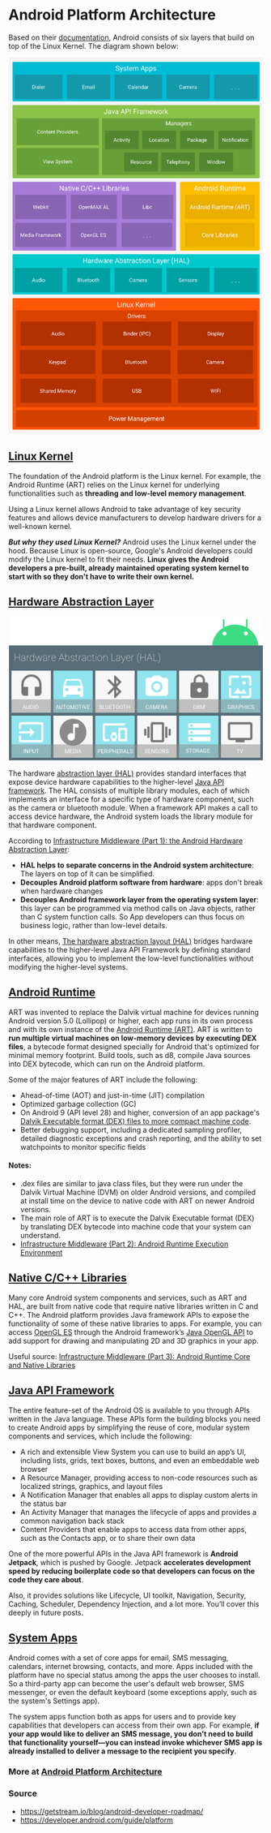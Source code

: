 # Android Platform Architecture
Based on their [documentation](https://developer.android.com/guide/platform),
Android consists of six layers that build on top of the Linux Kernel.
The diagram shown below:

![Android Platform Arch. Stack Diagram](res/android-stack_2x.png)

## [Linux Kernel](https://developer.android.com/guide/platform#linux-kernel)
The foundation of the Android platform is the Linux kernel. For example, the Android Runtime (ART) 
relies on the Linux kernel for underlying functionalities such as **threading and low-level memory 
management**.

Using a Linux kernel allows Android to take advantage of key security features and allows device 
manufacturers to develop hardware drivers for a well-known kernel. 

***But why they used Linux Kernel?*** Android uses the Linux kernel under the hood. Because Linux is 
open-source, Google's Android developers could modify the Linux kernel to fit their needs. **Linux 
gives the Android developers a pre-built, already maintained operating system kernel to start with 
so they don't have to write their own kernel.**

## [Hardware Abstraction Layer](https://developer.android.com/guide/platform#hal)
![HAL Diagram](res/ape_fwk_hal.png)

The hardware [abstraction layer (HAL)](https://source.android.com/devices/architecture/hal-types) 
provides standard interfaces that expose device hardware 
capabilities to the higher-level [Java API framework](https://developer.android.com/guide/platform#api-framework). 
The HAL consists of multiple library modules, 
each of which implements an interface for a specific type of hardware component, such as the camera 
or bluetooth module. When a framework API makes a call to access device hardware, the Android system 
loads the library module for that hardware component. 

According to [Infrastructure Middleware (Part 1): the Android Hardware Abstraction Layer](https://www.youtube.com/watch?v=dHXJA8D8Zf0):
* **HAL helps to separate concerns in the Android system architecture**: The layers on top of it can be 
    simplified.
* **Decouples Android platform software from hardware**: apps don't break when hardware changes
* **Decouples Android framework layer from the operating system layer**: this layer can be programmed
    via method calls on Java objects, rather than C system function calls. So App developers can thus focus
    on business logic, rather than low-level details.
  
In other means, [The hardware abstraction layout (HAL)](https://source.android.com/devices/architecture/hal)
bridges hardware capabilities to the higher-level 
Java API Framework by defining standard interfaces, allowing you to implement the low-level 
functionalities without modifying the higher-level systems.

## [Android Runtime](https://developer.android.com/guide/platform#art)
ART was invented to replace the Dalvik virtual machine for devices running Android version 5.0 (Lollipop) 
or higher, each app runs in its own process 
and with its own instance of the [Android Runtime (ART)](https://source.android.com/devices/tech/dalvik/index.html). 
ART is written to **run multiple virtual 
machines on low-memory devices by executing DEX files**, a bytecode format designed specially for 
Android that's optimized for minimal memory footprint. Build tools, such as d8, compile Java sources 
into DEX bytecode, which can run on the Android platform.

Some of the major features of ART include the following:
* Ahead-of-time (AOT) and just-in-time (JIT) compilation
* Optimized garbage collection (GC)
* On Android 9 (API level 28) and higher, conversion of an app package's 
  [Dalvik Executable format (DEX) files to more compact machine code](https://developer.android.com/about/versions/pie/android-9.0#art-aot-dex).
* Better debugging support, including a dedicated sampling profiler, detailed diagnostic exceptions and crash reporting, and the ability to set watchpoints to monitor specific fields

#### Notes:
* .dex files are similar to java class files, but they were run under the Dalvik Virtual Machine 
  (DVM) on older Android versions, and compiled at install time on the device to native code with 
  ART on newer Android versions.
* The main role of ART is to execute the Dalvik Executable format (DEX) by translating DEX bytecode 
  into machine code that your system can understand.
* [Infrastructure Middleware (Part 2): Android Runtime Execution Environment](https://www.youtube.com/watch?v=CKax4-Y8FyE)

## [Native C/C++ Libraries](https://developer.android.com/guide/platform#native-libs)
Many core Android system components and services, such as ART and HAL, are built from native code 
that require native libraries written in C and C++. The Android platform provides Java framework APIs 
to expose the functionality of some of these native libraries to apps. For example, you can access 
[OpenGL ES](https://developer.android.com/guide/topics/graphics/opengl) through the Android framework’s 
[Java OpenGL API](https://developer.android.com/reference/android/opengl/package-summary) to add 
support for drawing and manipulating 2D and 3D graphics in your app.

Useful source: [Infrastructure Middleware (Part 3): Android Runtime Core and Native Libraries](https://www.youtube.com/watch?v=xFd2rt7GZuo)

## [Java API Framework](https://developer.android.com/guide/platform#api-framework)
The entire feature-set of the Android OS is available to you through APIs written in the Java language. 
These APIs form the building blocks you need to create Android apps by simplifying the reuse of core, 
modular system components and services, which include the following:

* A rich and extensible View System you can use to build an app’s UI, including lists, grids, text 
  boxes, buttons, and even an embeddable web browser
* A Resource Manager, providing access to non-code resources such as localized strings, graphics, 
  and layout files
* A Notification Manager that enables all apps to display custom alerts in the status bar
* An Activity Manager that manages the lifecycle of apps and provides a common navigation back stack
* Content Providers that enable apps to access data from other apps, such as the Contacts app, or 
  to share their own data

One of the more powerful APIs in the Java API framework is **Android Jetpack**, which is pushed by Google. 
Jetpack **accelerates development speed by reducing boilerplate code so that developers can focus on the 
code they care about**.

Also, it provides solutions like Lifecycle, UI toolkit, Navigation, Security, Caching, Scheduler, 
Dependency Injection, and a lot more. You’ll cover this deeply in future posts.

## [System Apps](https://developer.android.com/guide/platform#system-apps)
Android comes with a set of core apps for email, SMS messaging, calendars, internet browsing, 
contacts, and more. Apps included with the platform have no special status among the apps the user 
chooses to install. So a third-party app can become the user's default web browser, SMS messenger, 
or even the default keyboard (some exceptions apply, such as the system's Settings app).

The system apps function both as apps for users and to provide key capabilities that developers can 
access from their own app. For example, **if your app would like to deliver an SMS message, you don't 
need to build that functionality yourself—you can instead invoke whichever SMS app is already installed 
to deliver a message to the recipient you specify**.

### More at [Android Platform Architecture](https://developer.android.com/guide/platform)  

### Source
* https://getstream.io/blog/android-developer-roadmap/
* https://developer.android.com/guide/platform
